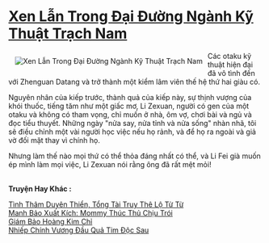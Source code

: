 <a href="https://truyentiki.com/xen-lan-trong-dai-duong-nganh-ky-thuat-trach-nam.31929/" title="Xen Lẫn Trong Đại Đường Ngành Kỹ Thuật Trạch Nam"><h1>Xen Lẫn Trong Đại Đường Ngành Kỹ Thuật Trạch Nam</h1></a><div style="display:table"><img align="right" style="float: left; padding: 10px;" src="https://truyentiki.com/a/img/str/src/31929.jpg" alt="Xen Lẫn Trong Đại Đường Ngành Kỹ Thuật Trạch Nam">Các otaku kỹ thuật hiện đại đã vô tình đến với Zhenguan Datang và trở thành một kiểm lâm viên thế hệ thứ hai giàu có. <p></p> Nguyên nhân của kiếp trước, thành quả của kiếp này, sự thịnh vượng của khói thuốc, tiếng tăm như một giấc mơ, Li Zexuan, người có gen của một otaku và không có tham vọng, chỉ muốn ở nhà, ôm vợ, chơi bài và ngủ và đọc tiểu thuyết. Những ngày "nửa say, nửa tỉnh và nửa sống" nhàn nhã, tôi sẽ điều chỉnh một vài người học việc nếu họ rảnh, và để họ ra ngoài và giả vờ đối mặt thay vì chính họ. <p></p> Nhưng làm thế nào mọi thứ có thể thỏa đáng nhất có thể, và Li Fei già muốn ép mình làm mọi việc, Li Zexuan nói rằng ông đã rất mệt mỏi!</div><p><br><b>Truyện Hay Khác :</b></p><a href="https://truyentiki.com/tinh-tham-duyen-thien-tong-tai-truy-the-lo-tu-tu.31928/" alt="Tình Thâm Duyên Thiển, Tổng Tài Truy Thê Lộ Từ Từ">Tình Thâm Duyên Thiển, Tổng Tài Truy Thê Lộ Từ Từ</a><br/><a href="https://wikitruyen.wordpress.com/2020/06/23/manh-bao-xuat-kich-mommy-thuc-thu-chiu-troi/" alt="Manh Bảo Xuất Kích: Mommy Thúc Thủ Chịu Trói">Manh Bảo Xuất Kích: Mommy Thúc Thủ Chịu Trói</a><br/><a href="https://truyentiki.wordpress.com/2020/06/08/giam-bao-hoang-kim-chi/" alt="Giám Bảo Hoàng Kim Chỉ">Giám Bảo Hoàng Kim Chỉ</a><br/><a href="https://github.com/nownovels/truyenhay/tree/master/truyenhay/30391/README.md" alt="Nhiếp Chính Vương Đầu Quả Tim Độc Sau">Nhiếp Chính Vương Đầu Quả Tim Độc Sau</a><br/>